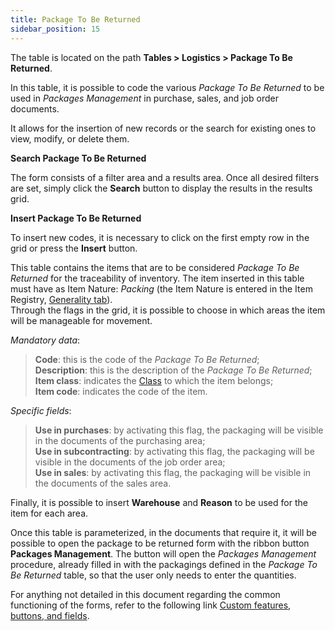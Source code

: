 ```yaml
---
title: Package To Be Returned
sidebar_position: 15
---
```


The table is located on the path **Tables > Logistics > Package To Be Returned**.

In this table, it is possible to code the various *Package To Be Returned* to be used in *Packages Management* in purchase, sales, and job order documents.

It allows for the insertion of new records or the search for existing ones to view, modify, or delete them.

**Search Package To Be Returned**

The form consists of a filter area and a results area. Once all desired filters are set, simply click the **Search** button to display the results in the results grid.

**Insert Package To Be Returned**

To insert new codes, it is necessary to click on the first empty row in the grid or press the **Insert** button.

This table contains the items that are to be considered *Package To Be Returned* for the traceability of inventory. The item inserted in this table must have as Item Nature: *Packing* (the Item Nature is entered in the Item Registry, [Generality tab](/docs/erp-home/registers/items/create-new-items/item-registry/generality)).     
Through the flags in the grid, it is possible to choose in which areas the item will be manageable for movement.

*Mandatory data*: 

> **Code**: this is the code of the *Package To Be Returned*;     
> **Description**: this is the description of the *Package To Be Returned*;   
> **Item class**: indicates the [Class](/docs/configurations/tables/logistics/item-class) to which the item belongs;   
> **Item code**: indicates the code of the item.

*Specific fields*: 

> **Use in purchases**: by activating this flag, the packaging will be visible in the documents of the purchasing area;     
> **Use in subcontracting**: by activating this flag, the packaging will be visible in the documents of the job order area;   
> **Use in sales**: by activating this flag, the packaging will be visible in the documents of the sales area.    

Finally, it is possible to insert **Warehouse** and **Reason** to be used for the item for each area.

Once this table is parameterized, in the documents that require it, it will be possible to open the package to be returned form with the ribbon button **Packages Management**. The button will open the *Packages Management* procedure, already filled in with the packagings defined in the *Package To Be Returned* table, so that the user only needs to enter the quantities.

For anything not detailed in this document regarding the common functioning of the forms, refer to the following link [Custom features, buttons, and fields](/docs/guide/common).